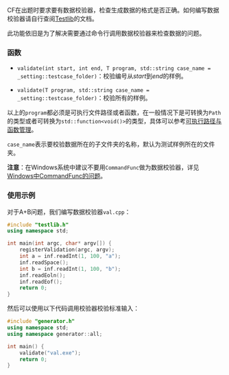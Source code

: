 CF在出题时要求要有数据校验器，检查生成数据的格式是否正确。如何编写数据校验器请自行查阅[Testlib](https://github.com/MikeMirzayanov/testlib)的文档。

此功能依旧是为了解决需要通过命令行调用数据校验器来检查数据的问题。

### 函数

- `validate(int start, int end, T program, std::string case_name = _setting::testcase_folder)`：校验编号从$start$到$end$的样例。

- `validate(T program, std::string case_name = _setting::testcase_folder)`：校验所有的样例。

以上的`program`都必须是可执行文件路径或者函数，在一般情况下是可转换为`Path`的类型或者可转换为`std::function<void()>`的类型，具体可以参考[可执行路径与函数管理](command_path_func.md)。

`case_name`表示要校验数据所在的子文件夹的名称，默认为测试样例所在的文件夹。

**注意**：在Windows系统中建议不要用`CommandFunc`做为数据校验器，详见[Windows中CommandFunc的问题](../../developer/problem/windows.md)。

### 使用示例

对于A+B问题，我们编写数据校验器`val.cpp`：

```cpp
#include "testlib.h"
using namespace std;

int main(int argc, char* argv[]) {
    registerValidation(argc, argv);
    int a = inf.readInt(1, 100, "a");
    inf.readSpace();
    int b = inf.readInt(1, 100, "b");
    inf.readEoln();
    inf.readEof();
    return 0;  
}
```

然后可以使用以下代码调用校验器校验标准输入：

```cpp
#include "generator.h"
using namespace std;
using namespace generator::all;

int main() {
    validate("val.exe");
    return 0;  
}
```